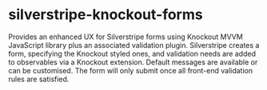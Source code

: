 # silverstripe-knockout-forms
Provides an enhanced UX for Silverstripe forms using Knockout MVVM JavaScript library plus an associated validation plugin.  Silverstripe creates a form, specifying the Knockout styled ones, and validation needs are added to observables via a Knockout extension.  Default messages are available or can be customised.  The form will only submit once all front-end validation rules are satisfied.

